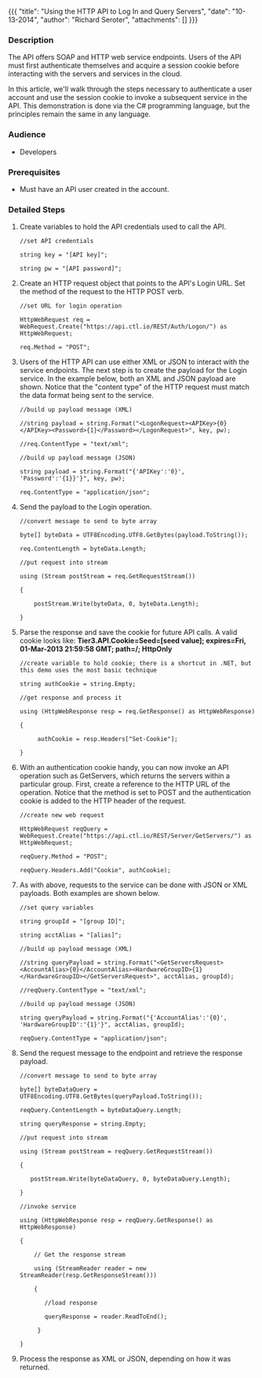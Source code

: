 {{{
  "title": "Using the HTTP API to Log In and Query Servers",
  "date": "10-13-2014",
  "author": "Richard Seroter",
  "attachments": []
}}}

### Description

The  API offers SOAP and HTTP web service endpoints. Users of the API must first authenticate themselves and acquire a session cookie before interacting with the servers and services in the  cloud.

In this article, we'll walk through the steps necessary to authenticate a user account and use the session cookie to invoke a subsequent service in the  API. This demonstration is done via the C# programming language, but the principles remain the same in any language.

### Audience

- Developers

### Prerequisites

- Must have an API user created in the  account.

### Detailed Steps

1. Create variables to hold the API credentials used to call the  API.

    ```
    //set API credentials

    string key = "[API key]";

    string pw = "[API password]";
    ```

2. Create an HTTP request object that points to the API's Login URL. Set the method of the request to the HTTP POST verb.
    
    ```
    //set URL for login operation

    HttpWebRequest req = WebRequest.Create("https://api.ctl.io/REST/Auth/Logon/") as HttpWebRequest;

    req.Method = "POST";
    ```

3. Users of the  HTTP API can use either XML or JSON to interact with the service endpoints. The next step is to create the payload for the Login service. In the example below, both an XML and JSON payload are shown. Notice that the "content type" of the HTTP request must match the data format being sent to the service.

    ```
    //build up payload message (XML)

    //string payload = string.Format("<LogonRequest><APIKey>{0}</APIKey><Password>{1}</Password></LogonRequest>", key, pw);

    //req.ContentType = "text/xml";

    //build up payload message (JSON)

    string payload = string.Format("{'APIKey':'0}', 'Password':'{1}}'}", key, pw);

    req.ContentType = "application/json";
    ```

4. Send the payload to the Login operation.

    ```
    //convert message to send to byte array

    byte[] byteData = UTF8Encoding.UTF8.GetBytes(payload.ToString());

    req.ContentLength = byteData.Length;

    //put request into stream

    using (Stream postStream = req.GetRequestStream())

    {

        postStream.Write(byteData, 0, byteData.Length);

    }
    ```

5. Parse the response and save the cookie for future API calls. A valid cookie looks like: <strong>Tier3.API.Cookie=Seed=[seed value]; expires=Fri, 01-Mar-2013 21:59:58 GMT; path=/; HttpOnly</strong>

    ```
    //create variable to hold cookie; there is a shortcut in .NET, but this demo uses the most basic technique

    string authCookie = string.Empty;

    //get response and process it

    using (HttpWebResponse resp = req.GetResponse() as HttpWebResponse)

    {

         authCookie = resp.Headers["Set-Cookie"];

    }
    ```

6. With an authentication cookie handy, you can now invoke an API operation such as GetServers, which returns the servers within a particular  group. First, create a reference to the HTTP URL of the operation. Notice that the method is set to POST and the authentication cookie is added to the HTTP header of the request.

    ```
    //create new web request

    HttpWebRequest reqQuery = WebRequest.Create("https://api.ctl.io/REST/Server/GetServers/") as HttpWebRequest;

    reqQuery.Method = "POST";

    reqQuery.Headers.Add("Cookie", authCookie);
    ```

7. As with above, requests to the service can be done with JSON or XML payloads. Both examples are shown below.

    ```
    //set query variables

    string groupId = "[group ID]";

    string acctAlias = "[alias]";

    //build up payload message (XML)

    //string queryPayload = string.Format("<GetServersRequest><AccountAlias>{0}</AccountAlias><HardwareGroupID>{1}</HardwareGroupID></GetServersRequest>", acctAlias, groupId);

    //reqQuery.ContentType = "text/xml";

    //build up payload message (JSON)

    string queryPayload = string.Format("{'AccountAlias':'{0}', 'HardwareGroupID':'{1}'}", acctAlias, groupId);

    reqQuery.ContentType = "application/json";
    ```

8. Send the request message to the endpoint and retrieve the response payload.

    ```
    //convert message to send to byte array

    byte[] byteDataQuery = UTF8Encoding.UTF8.GetBytes(queryPayload.ToString());

    reqQuery.ContentLength = byteDataQuery.Length;

    string queryResponse = string.Empty;

    //put request into stream

    using (Stream postStream = reqQuery.GetRequestStream())

    {

       postStream.Write(byteDataQuery, 0, byteDataQuery.Length);

    }

    //invoke service

    using (HttpWebResponse resp = reqQuery.GetResponse() as HttpWebResponse)

    {

        // Get the response stream  

        using (StreamReader reader = new StreamReader(resp.GetResponseStream()))

        {

           //load response

           queryResponse = reader.ReadToEnd();

         }

    }
    ```
    
9. Process the response as XML or JSON, depending on how it was returned.

